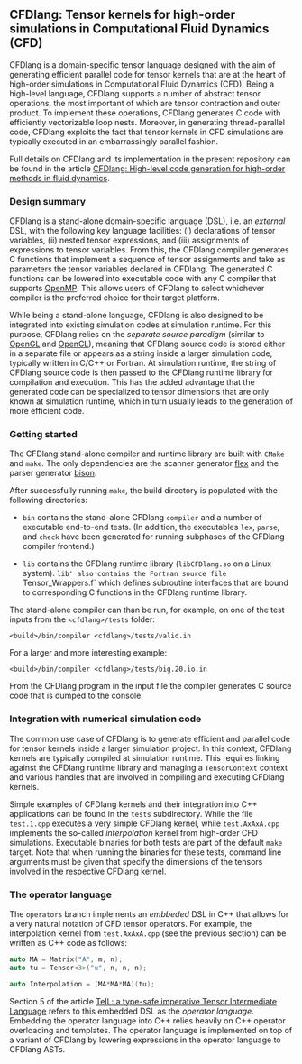 
## CFDlang: Tensor kernels for high-order simulations in Computational Fluid Dynamics (CFD)

CFDlang is a domain-specific tensor language designed with the aim of generating efficient parallel code for tensor kernels 
that are at the heart of high-order simulations in Computational Fluid Dynamics (CFD).
Being a high-level language, CFDlang supports a number of abstract tensor operations, the most important of which are tensor contraction and outer product.
To implement these operations, CFDlang generates C code with efficiently vectorizable loop nests.
Moreover, in generating thread-parallel code, CFDlang exploits the fact that tensor kernels in CFD simulations are typically executed in an embarrassingly parallel fashion.

Full details on CFDlang and its implementation in the present repository can be found in the article
[CFDlang: High-level code generation for high-order methods in fluid dynamics](https://cfaed.tu-dresden.de/files/Images/people/chair-cc/publications/1802_Rink_RWDSL.pdf).


### Design summary

CFDlang is a stand-alone domain-specific language (DSL), i.e. an _external_ DSL, with the following key language facilities:
(i) declarations of tensor variables,
(ii) nested tensor expressions, and
(iii) assignments of expressions to tensor variables.
From this, the CFDlang compiler generates C functions that implement a sequence of tensor assignments and take as parameters the tensor variables declared in CFDlang.
The generated C functions can be lowered into executable code with any C compiler that supports [OpenMP](https://www.openmp.org/).
This allows users of CFDlang to select whichever compiler is the preferred choice for their target platform.

While being a stand-alone language, CFDlang is also designed to be integrated into existing simulation codes at simulation runtime.
For this purpose, CFDlang relies on the _separate source paradigm_ (similar to [OpenGL](https://www.opengl.org/) and [OpenCL](https://www.khronos.org/opencl/)),
meaning that CFDlang source code is stored either in a separate file or appears as a string inside a larger simulation code, typically written in C/C++ or Fortran.
At simulation runtime, the string of CFDlang source code is then passed to the CFDlang runtime library for compilation and execution.
This has the added advantage that the generated code can be specialized to tensor dimensions that are only known at simulation runtime,
which in turn usually leads to the generation of more efficient code.


### Getting started

The CFDlang stand-alone compiler and runtime library are built with `CMake` and `make`.
The only dependencies are
the scanner generator [flex](https://github.com/westes/flex) and
the parser generator [bison](https://www.gnu.org/software/bison/).

After successfully running `make`, the build directory is populated with the following directories:
* `bin` contains the stand-alone CFDlang `compiler` and a number of executable end-to-end tests.
  (In addition, the executables `lex`, `parse`, and `check` have been generated for running subphases of the CFDlang compiler frontend.)
  
* `lib` contains the CFDlang runtime library (`libCFDlang.so` on a Linux system).
  `lib' also contains the Fortran source file `Tensor_Wrappers.f` which defines subroutine interfaces that are bound to corresponding C functions in the CFDlang runtime library.
  
The stand-alone compiler can than be run, for example, on one of the test inputs from the `<cfdlang>/tests` folder:
  ```
  <build>/bin/compiler <cfdlang>/tests/valid.in
  ```

For a larger and more interesting example:
  ```
  <build>/bin/compiler <cfdlang>/tests/big.20.io.in
  ```

From the CFDlang program in the input file the compiler generates C source code that is dumped to the console.


### Integration with numerical simulation code

The common use case of CFDlang is to generate efficient and parallel code for tensor kernels inside a larger simulation project.
In this context, CFDlang kernels are typically compiled at simulation runtime.
This requires linking against the CFDlang runtime library and managing a `TensorContext` context and various handles that are involved in compiling and executing CFDlang kernels.

Simple examples of CFDlang kernels and their integration into C++ applications can be found in the `tests` subdirectory.
While the file `test.1.cpp` executes a very simple CFDlang kernel, while `test.AxAxA.cpp` implements the so-called _interpolation_ kernel from high-order CFD simulations.
Executable binaries for both tests are part of the default `make` target.
Note that when running the binaries for these tests, command line arguments must be given that specify the dimensions of the tensors involved in the respective CFDlang kernel.


### The operator language

The `operators` branch implements an _embbeded_ DSL in C++ that allows for a very natural notation of CFD tensor operators.
For example, the interpolation kernel from `test.AxAxA.cpp` (see the previous section) can be written as C++ code as follows:

  ```C++
  auto MA = Matrix("A", m, n);
  auto tu = Tensor<3>("u", n, n, n);

  auto Interpolation = (MA*MA*MA)(tu);
  ```

Section 5 of the article [TeIL: a type-safe imperative Tensor Intermediate Language](https://cfaed.tu-dresden.de/files/Images/people/chair-cc/publications/1906_Rink_Array.pdf)
refers to this embedded DSL as the _operator language_.
Embedding the operator language into C++ relies heavily on C++ operator overloading and templates.
The operator language is implemented on top of a variant of CFDlang by lowering expressions in the operator language to CFDlang ASTs.

